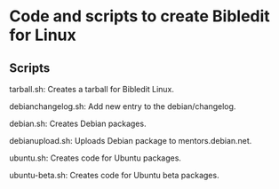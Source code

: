 # Code and scripts to create Bibledit for Linux

## Scripts

tarball.sh: Creates a tarball for Bibledit Linux.

debianchangelog.sh: Add new entry to the debian/changelog.

debian.sh: Creates Debian packages.

debianupload.sh: Uploads Debian package to mentors.debian.net.

ubuntu.sh: Creates code for Ubuntu packages.

ubuntu-beta.sh: Creates code for Ubuntu beta packages.
